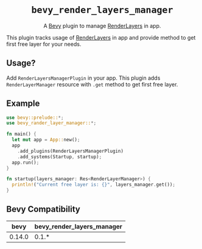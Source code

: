 <div align="center">

# `bevy_render_layers_manager`
A [Bevy](https://github.com/bevyengine/bevy) plugin to manage [RenderLayers](https://docs.rs/bevy/latest/bevy/render/view/struct.RenderLayers.html) in app.
</div>

This plugin tracks usage of [RenderLayers](https://docs.rs/bevy/latest/bevy/render/view/struct.RenderLayers.html) in app and provide method to get first free layer for your needs.

## Usage?

Add `RenderLayersManagerPlugin` in your app. This plugin adds `RenderLayerManager` resource with `.get` method to get first free layer.

## Example

```rust
use bevy::prelude::*;
use bevy_rander_layer_manager::*;

fn main() {
  let mut app = App::new();
  app
    .add_plugins(RenderLayersManagerPlugin)
    .add_systems(Startup, startup);
  app.run();
}

fn startup(layers_manager: Res<RenderLayerManager>) {
  println!("Current free layer is: {}", layers_manager.get());
}
```

## Bevy Compatibility

| bevy | bevy_render_layers_manager |
|-|-
| 0.14.0 | 0.1.* |
